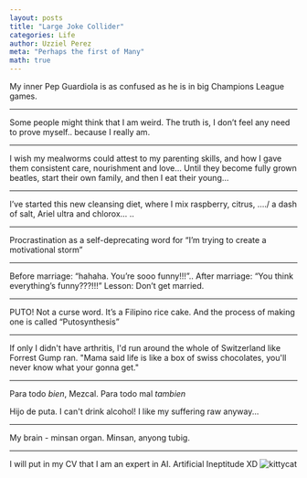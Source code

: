 ```yaml
---
layout: posts
title: "Large Joke Collider"
categories: Life
author: Uzziel Perez
meta: "Perhaps the first of Many"
math: true
---
```


My inner Pep Guardiola is as confused as he is in big Champions League games.

-------------------

Some people might think that I am weird. The truth is, I don’t feel any need to prove myself.. because I really am.

-------------------

I wish my mealworms could attest to my parenting skills, and how I gave them consistent care, nourishment and love… Until they become fully grown beatles, start their own family, and then I eat their young…

--------------------

I’ve started this new cleansing diet, where I mix raspberry, citrus, …./ a dash of salt, Ariel ultra and chlorox… ..

---------------------

Procrastination as a self-deprecating word for “I’m trying to create a motivational storm”

---------------------

Before marriage: “hahaha. You’re sooo funny!!!”.. After marriage: “You think everything’s funny???!!!” Lesson: Don’t get married.

----------------------

PUTO! Not a curse word. It’s a Filipino rice cake. And the process of making one is called “Putosynthesis”

----------------------

If only I didn't have arthritis, I'd run around the whole of Switzerland like Forrest Gump ran. "Mama said life is like a box of swiss chocolates, you'll never know what your gonna get."


----------------------

Para todo *bien*, Mezcal.
Para todo mal *tambien*

Hijo de puta. I can't drink alcohol!
I like my suffering raw anyway...

------------------------

My brain - minsan organ.
Minsan, anyong tubig.

------------------------

I will put in my CV that I am an expert in AI. Artificial Ineptitude XD
![kittycat](https://user-images.githubusercontent.com/12828995/133510958-07ec17fd-a315-497e-987f-5479c628df21.PNG)
